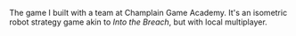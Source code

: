 The game I built with a team at Champlain Game Academy. It's an isometric robot strategy game akin to _Into the Breach_, but with local multiplayer. 

